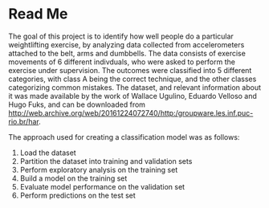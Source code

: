 # Read Me

The goal of this project is to identify how well people do a particular weightlifting exercise, by analyzing data collected from accelerometers attached to the belt, arms and dumbbells. The data consists of exercise movements of 6 different indivduals, who were asked to perform the exercise under supervision. The outcomes were classified into 5 different categories, with class A being the correct technique, and the other classes categorizing common mistakes. The dataset, and relevant information about it was made available by the work of Wallace Ugulino, Eduardo Velloso and Hugo Fuks, and can be downloaded from http://web.archive.org/web/20161224072740/http:/groupware.les.inf.puc-rio.br/har.

The approach used for creating a classification model was as follows:

1. Load the dataset
2. Partition the dataset into training and validation sets
3. Perform exploratory analysis on the training set
4. Build a model on the training set
5. Evaluate model performance on the validation set
6. Perform predictions on the test set
